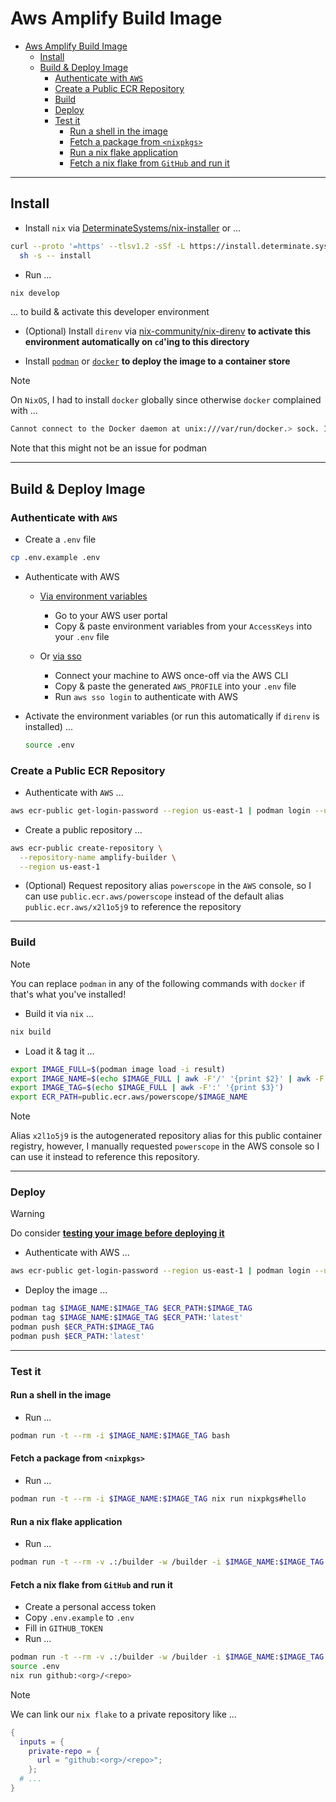 # Aws Amplify Build Image

- [Aws Amplify Build Image](#aws-amplify-build-image)
  - [Install](#install)
  - [Build \& Deploy Image](#build--deploy-image)
    - [Authenticate with `AWS`](#authenticate-with-aws)
    - [Create a Public ECR Repository](#create-a-public-ecr-repository)
    - [Build](#build)
    - [Deploy](#deploy)
    - [Test it](#test-it)
      - [Run a shell in the image](#run-a-shell-in-the-image)
      - [Fetch a package from `<nixpkgs>`](#fetch-a-package-from-nixpkgs)
      - [Run a nix flake application](#run-a-nix-flake-application)
      - [Fetch a nix flake from `GitHub` and run it](#fetch-a-nix-flake-from-github-and-run-it)


---

## Install

- Install `nix` via [DeterminateSystems/nix-installer](https://github.com/DeterminateSystems/nix-installer) or ...

```sh
curl --proto '=https' --tlsv1.2 -sSf -L https://install.determinate.systems/nix | \
  sh -s -- install
```

- Run ...

```sh
nix develop
```

... to build & activate this developer environment

- (Optional) Install `direnv` via [nix-community/nix-direnv](https://github.com/nix-community/nix-direnv) **to activate this environment automatically on `cd`'ing to this directory**

- Install [`podman`](https://podman.io/docs/installation) or [`docker`](https://docs.docker.com/engine/install/) **to deploy the image to a container store**

> [!NOTE]
> On `NixOS`, I had to install `docker` globally since otherwise `docker` complained with ...
> ```sh
> Cannot connect to the Docker daemon at unix:///var/run/docker.> sock. Is the docker daemon running?
> ```
>
> Note that this might not be an issue for podman

---

## Build & Deploy Image


### Authenticate with `AWS`

- Create a `.env` file

```sh
cp .env.example .env
```

- Authenticate with AWS
  
  - [Via environment variables](https://docs.aws.amazon.com/cli/v1/userguide/cli-configure-envvars.html)

    - Go to your AWS user portal
    - Copy & paste environment variables from your `AccessKeys` into your `.env` file

  - Or [via sso](https://docs.aws.amazon.com/cli/latest/userguide/cli-configure-sso.html)

    - Connect your machine to AWS once-off via the AWS CLI
    - Copy & paste the generated `AWS_PROFILE` into your `.env` file
    - Run `aws sso login` to authenticate with AWS 

- Activate the environment variables (or run this automatically if `direnv` is installed) ...

  ```sh
  source .env
  ```

### Create a Public ECR Repository


- Authenticate with `AWS` ...

```sh
aws ecr-public get-login-password --region us-east-1 | podman login --username AWS --password-stdin public.ecr.aws
```

- Create a public repository ...

```sh
aws ecr-public create-repository \
  --repository-name amplify-builder \
  --region us-east-1
```

- (Optional) Request repository alias `powerscope` in the `AWS` console, so I can use `public.ecr.aws/powerscope` instead of the default alias `public.ecr.aws/x2l1o5j9` to reference the repository


---

### Build

> [!NOTE]
> You can replace `podman` in any of the following commands with `docker` if that's what you've installed!

- Build it via `nix` ...

```sh
nix build
```

- Load it & tag it ...

```sh
export IMAGE_FULL=$(podman image load -i result)
export IMAGE_NAME=$(echo $IMAGE_FULL | awk -F'/' '{print $2}' | awk -F':' '{print $1}')
export IMAGE_TAG=$(echo $IMAGE_FULL | awk -F':' '{print $3}')
export ECR_PATH=public.ecr.aws/powerscope/$IMAGE_NAME
```

> [!NOTE]
> Alias `x2l1o5j9` is the autogenerated repository alias for this public container registry, however, I manually requested `powerscope` in the AWS console so I can use it instead to reference this repository.


---

### Deploy

> [!WARNING]
> Do consider **[testing your image before deploying it](#test-it)** 

- Authenticate with AWS ...

```sh
aws ecr-public get-login-password --region us-east-1 | podman login --username AWS --password-stdin public.ecr.aws
```

- Deploy the image ...

```sh
podman tag $IMAGE_NAME:$IMAGE_TAG $ECR_PATH:$IMAGE_TAG
podman tag $IMAGE_NAME:$IMAGE_TAG $ECR_PATH:'latest'
podman push $ECR_PATH:$IMAGE_TAG
podman push $ECR_PATH:'latest'
```


---

### Test it

#### Run a shell in the image

- Run ...

```sh
podman run -t --rm -i $IMAGE_NAME:$IMAGE_TAG bash
```

#### Fetch a package from `<nixpkgs>`

- Run ...


```sh
podman run -t --rm -i $IMAGE_NAME:$IMAGE_TAG nix run nixpkgs#hello
```

#### Run a nix flake application

- Run ...

```sh
podman run -t --rm -v .:/builder -w /builder -i $IMAGE_NAME:$IMAGE_TAG nix run .#hello
```

#### Fetch a nix flake from `GitHub` and run it

- Create a personal access token
- Copy `.env.example` to `.env`
- Fill in `GITHUB_TOKEN`
- Run ...

```sh
podman run -t --rm -v .:/builder -w /builder -i $IMAGE_NAME:$IMAGE_TAG bash
source .env
nix run github:<org>/<repo>
```

> [!NOTE]
> We can link our `nix flake` to a private repository like ...
> 
> ```nix
> {
>   inputs = {
>     private-repo = {
>       url = "github:<org>/<repo>";
>     };
>   # ...
> }
>
